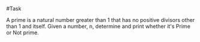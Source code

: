 #Task

A prime is a natural number greater than 1 that has no positive divisors other than 1 and itself. Given a number, n, determine and print whether it's Prime or Not prime.